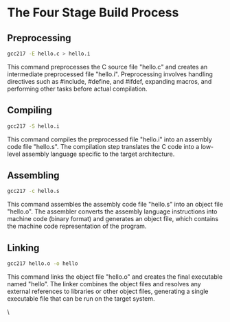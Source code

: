 # The Four Stage Build Process

## Preprocessing

```bash
gcc217 -E hello.c > hello.i
```

This command preprocesses the C source file "hello.c" and creates an intermediate preprocessed file "hello.i". Preprocessing involves handling directives such as #include, #define, and #ifdef, expanding macros, and performing other tasks before actual compilation.

## Compiling

```bash
gcc217 -S hello.i
```

This command compiles the preprocessed file "hello.i" into an assembly code file "hello.s". The compilation step translates the C code into a low-level assembly language specific to the target architecture.

## Assembling

```bash
gcc217 -c hello.s
```

This command assembles the assembly code file "hello.s" into an object file "hello.o". The assembler converts the assembly language instructions into machine code (binary format) and generates an object file, which contains the machine code representation of the program.

## Linking

```bash
gcc217 hello.o -o hello
```

This command links the object file "hello.o" and creates the final executable named "hello". The linker combines the object files and resolves any external references to libraries or other object files, generating a single executable file that can be run on the target system.

\
